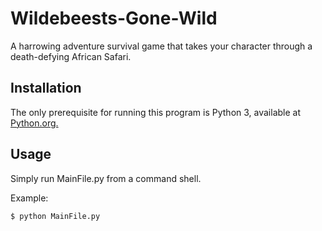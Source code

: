 # Wildebeests-Gone-Wild
A harrowing adventure survival game that takes your character through a death-defying African Safari.

## Installation

The only prerequisite for running this program is Python 3, available at <a href="https://www.python.org/">Python.org.</a>

## Usage

Simply run MainFile.py from a command shell.

Example:

```{r, engine='bash', count_lines}
$ python MainFile.py
```

